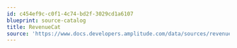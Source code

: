 ```yaml
---
id: c454ef9c-c0f1-4c74-bd2f-3029cd1a6107
blueprint: source-catalog
title: RevenueCat
source: 'https://www.docs.developers.amplitude.com/data/sources/revenuecat'
---
```

